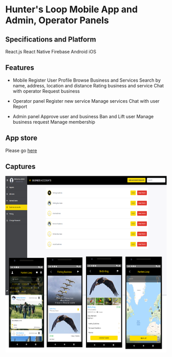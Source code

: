 # Hunter's Loop Mobile App and Admin, Operator Panels

## Specifications and Platform

React.js
React Native
Firebase
Android
iOS

## Features
- Mobile
Register User Profile
Browse Business and Services
Search by name, address, location and distance
Rating business and service
Chat with operator
Request business

- Operator panel
Register new service
Manage services
Chat with user
Report

- Admin panel
Approve user and business
Ban and Lift user
Manage business request
Manage membership

## App store
Please go [here](https://apps.apple.com/sc/app/hunters-loop/id1536214645)

## Captures
<img src="./hunter_app_admin.png" height="550px" width="700px">
